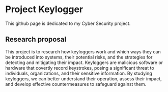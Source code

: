 # Project Keylogger

This github page is dedicated to my Cyber Security project.

## Research proposal

This project is to research how keyloggers work and which ways they can be introduced into systems, their potential risks, and the strategies for detecting and mitigating their impact. Keyloggers are malicious software or hardware that covertly record keystrokes, posing a significant threat to individuals, organizations, and their sensitive information. By studying keyloggers, we can better understand their operation, assess their impact, and develop effective countermeasures to safeguard against them.
